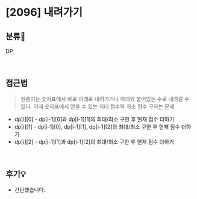 # [2096] 내려가기
## 분류💁

DP

</br>

## 접근법

> 원룡이는 숫자표에서 바로 아래로 내려가거나 아래와 붙어있는 수로 내려갈 수 있다. 이때 숫자표에서 얻을 수 있는 최대 점수와 최소 점수 구하는 문제

- dp[i][0] - dp[i-1][0]과 dp[i-1][1]의 최대/최소 구한 후 현재 점수 더하기
- dp[i][1] - dp[i-1][0], dp[i-1][1], dp[i-1][2]의 최대/최소 구한 후 현재 점수 더하기
- dp[i][2] - dp[i-1][1]과 dp[i-1][2]의 최대/최소 구한 후 현재 점수 더하기

</br>

## 후기💡
- 간단했습니다.